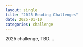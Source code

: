 ```yaml
---
layout: single
title: "2025 Reading Challenges"
date: 2025-01-10
categories: challenge
---
```


2025 challenge, TBD....
